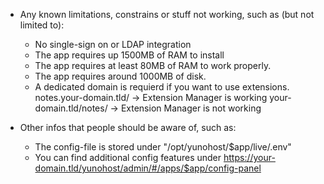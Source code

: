 * Any known limitations, constrains or stuff not working, such as (but not limited to):
    * No single-sign on or LDAP integration
    * The app requires up 1500MB of RAM to install
    * The app requires at least 80MB of RAM to work properly.
    * The app requires around 1000MB of disk.
    * A dedicated domain is requierd if you want to use extensions.
      notes.your-domain.tld/ -> Extension Manager is working
      your-domain.tld/notes/ -> Extension Manager is not working

* Other infos that people should be aware of, such as:
    * The config-file is stored under "/opt/yunohost/$app/live/.env"
    * You can find additional config features under https://your-domain.tld/yunohost/admin/#/apps/$app/config-panel

